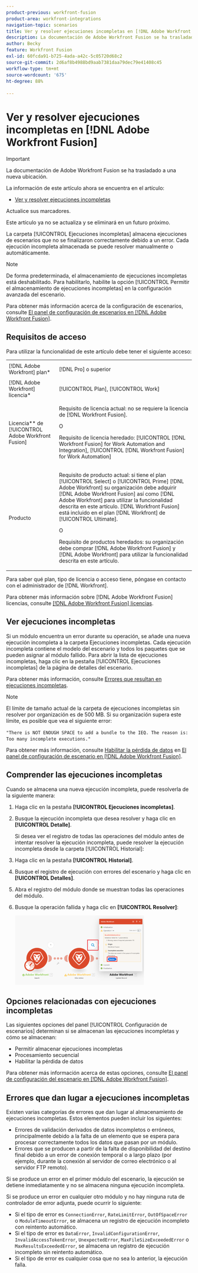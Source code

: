 ```yaml
---
product-previous: workfront-fusion
product-area: workfront-integrations
navigation-topic: scenarios
title: Ver y resolver ejecuciones incompletas en [!DNL Adobe Workfront Fusion]
description: La documentación de Adobe Workfront Fusion se ha trasladado a una nueva ubicación. Este artículo ha quedado obsoleto, pero contiene un vínculo al nuevo artículo que cubre esta funcionalidad.
author: Becky
feature: Workfront Fusion
exl-id: 60fcda91-b725-4ada-a42c-5c05720d68c2
source-git-commit: 2d6af8b4988bd9aab7381daa79dec79e41408c45
workflow-type: tm+mt
source-wordcount: '675'
ht-degree: 88%

---
```


# Ver y resolver ejecuciones incompletas en [!DNL Adobe Workfront Fusion]

>[!IMPORTANT]
>
>La documentación de Adobe Workfront Fusion se ha trasladado a una nueva ubicación.
>
>La información de este artículo ahora se encuentra en el artículo:
>
>* [Ver y resolver ejecuciones incompletas](https://experienceleague.adobe.com/docs/workfront-fusion/using/manage-scenarios/view-and-resolve-incomplete-executions.html)
>
>Actualice sus marcadores.
>
>Este artículo ya no se actualiza y se eliminará en un futuro próximo.

La carpeta [!UICONTROL Ejecuciones incompletas] almacena ejecuciones de escenarios que no se finalizaron correctamente debido a un error. Cada ejecución incompleta almacenada se puede resolver manualmente o automáticamente.

>[!NOTE]
>
>De forma predeterminada, el almacenamiento de ejecuciones incompletas está deshabilitado. Para habilitarlo, habilite la opción [!UICONTROL Permitir el almacenamiento de ejecuciones incompletas] en la configuración avanzada del escenario.
>
>Para obtener más información acerca de la configuración de escenarios, consulte [El panel de configuración de escenarios en [!DNL Adobe Workfront Fusion]](../../workfront-fusion/scenarios/scenario-settings-panel.md).

## Requisitos de acceso

Para utilizar la funcionalidad de este artículo debe tener el siguiente acceso:

<table style="table-layout:auto">  
 <col> 
 <col> 
 <tbody> 
  <tr> 
    <td role="rowheader">[!DNL Adobe Workfront] plan*</td> 
   <td> <p>[!DNL Pro] o superior</p> </td> 
  </tr> 
  <tr data-mc-conditions=""> 
   <td role="rowheader">[!DNL Adobe Workfront] licencia*</td> 
   <td> <p>[!UICONTROL Plan], [!UICONTROL Work]</p> </td> 
  </tr> 
  <tr> 
   <td role="rowheader">Licencia** de [!UICONTROL Adobe Workfront Fusion]</td> 
  <td>
   <p>Requisito de licencia actual: no se requiere la licencia de [!DNL Workfront Fusion].</p>
   <p>O</p>
   <p>Requisito de licencia heredado: [!UICONTROL [!DNL Workfront Fusion] for Work Automation and Integration], [!UICONTROL [!DNL Workfront Fusion] for Work Automation]</p>
   </td>  
  </tr> 
  <tr> 
   <td role="rowheader">Producto</td> 
   <td>
   <p>Requisito de producto actual: si tiene el plan [!UICONTROL Select] o [!UICONTROL Prime] [!DNL Adobe Workfront] su organización debe adquirir [!DNL Adobe Workfront Fusion] así como [!DNL Adobe Workfront] para utilizar la funcionalidad descrita en este artículo. [!DNL Workfront Fusion] está incluido en el plan [!DNL Workfront] de [!UICONTROL Ultimate].</p>
   <p>O</p>
   <p>Requisito de productos heredados: su organización debe comprar [!DNL Adobe Workfront Fusion] y [!DNL Adobe Workfront] para utilizar la funcionalidad descrita en este artículo.</p>
   </td> 
  </tr> 
 </tbody> 
</table>

Para saber qué plan, tipo de licencia o acceso tiene, póngase en contacto con el administrador de [!DNL Workfront].

Para obtener más información sobre [!DNL Adobe Workfront Fusion] licencias, consulte [[!DNL Adobe Workfront Fusion] licencias](../../workfront-fusion/get-started/license-automation-vs-integration.md).

## Ver ejecuciones incompletas

Si un módulo encuentra un error durante su operación, se añade una nueva ejecución incompleta a la carpeta Ejecuciones incompletas. Cada ejecución incompleta contiene el modelo del escenario y todos los paquetes que se pueden asignar al módulo fallido. Para abrir la lista de ejecuciones incompletas, haga clic en la pestaña [!UICONTROL Ejecuciones incompletas] de la página de detalles del escenario.

<!--

![](assets/incomplete-executions-tab-350x102.png)

-->

Para obtener más información, consulte [Errores que resultan en ejecuciones incompletas](#errors-resulting-into-incomplete-executions).

>[!NOTE]
>
>El límite de tamaño actual de la carpeta de ejecuciones incompletas sin resolver por organización es de 500 MB. Si su organización supera este límite, es posible que vea el siguiente error:
>
>`"There is NOT ENOUGH SPACE to add a bundle to the IEQ. The reason is: Too many incomplete executions."`
>
>Para obtener más información, consulte [Habilitar la pérdida de datos](../../workfront-fusion/scenarios/scenario-settings-panel.md#enable) en [El panel de configuración de escenario en [!DNL Adobe Workfront Fusion]](../../workfront-fusion/scenarios/scenario-settings-panel.md).

## Comprender las ejecuciones incompletas

Cuando se almacena una nueva ejecución incompleta, puede resolverla de la siguiente manera:

1. Haga clic en la pestaña **[!UICONTROL Ejecuciones incompletas]**.
1. Busque la ejecución incompleta que desea resolver y haga clic en **[!UICONTROL Detalle]**.


   Si desea ver el registro de todas las operaciones del módulo antes de intentar resolver la ejecución incompleta, puede resolver la ejecución incompleta desde la carpeta [!UICONTROL Historial]:

1. Haga clic en la pestaña **[!UICONTROL Historial]**.
1. Busque el registro de ejecución con errores del escenario y haga clic en **[!UICONTROL Detalles]**.
1. Abra el registro del módulo donde se muestran todas las operaciones del módulo.
1. Busque la operación fallida y haga clic en **[!UICONTROL Resolver]**:

   ![](assets/resolve-btn-350x188.png)

## Opciones relacionadas con ejecuciones incompletas

Las siguientes opciones del panel [!UICONTROL Configuración de escenarios] determinan si se almacenan las ejecuciones incompletas y cómo se almacenan:

* Permitir almacenar ejecuciones incompletas
* Procesamiento secuencial
* Habilitar la pérdida de datos

Para obtener más información acerca de estas opciones, consulte [El panel de configuración del escenario en [!DNL Adobe Workfront Fusion]](../../workfront-fusion/scenarios/scenario-settings-panel.md).

## Errores que dan lugar a ejecuciones incompletas

Existen varias categorías de errores que dan lugar al almacenamiento de ejecuciones incompletas. Estos elementos pueden incluir los siguientes:

* Errores de validación derivados de datos incompletos o erróneos, principalmente debido a la falta de un elemento que se espera para procesar correctamente todos los datos que pasan por un módulo.
* Errores que se producen a partir de la falta de disponibilidad del destino final debido a un error de conexión temporal o a largo plazo (por ejemplo, durante la conexión al servidor de correo electrónico o al servidor FTP remoto).

Si se produce un error en el primer módulo del escenario, la ejecución se detiene inmediatamente y no se almacena ninguna ejecución incompleta.

Si se produce un error en cualquier otro módulo y no hay ninguna ruta de controlador de error adjunta, puede ocurrir lo siguiente:

* Si el tipo de error es `ConnectionError`, `RateLimitError`, `OutOfSpaceError` o `ModuleTimeoutError`, se almacena un registro de ejecución incompleto con reintento automático.
* Si el tipo de error es `DataError`, `InvalidConfigurationError`, `InvalidAccessTokenError`, `UnexpectedError`, `MaxFileSizeExceededError` o `MaxResultsExceededError`, se almacena un registro de ejecución incompleto sin reintento automático.
* Si el tipo de error es cualquier cosa que no sea lo anterior, la ejecución falla.
